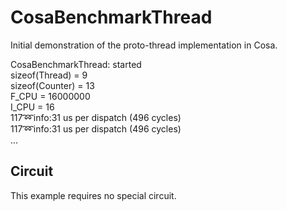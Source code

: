 CosaBenchmarkThread
===================

Initial demonstration of the proto-thread implementation in Cosa.

CosaBenchmarkThread: started   
sizeof(Thread) = 9   
sizeof(Counter) = 13   
F_CPU = 16000000   
I_CPU = 16   
117:loop:info:31 us per dispatch (496 cycles)   
117:loop:info:31 us per dispatch (496 cycles)   
...

Circuit
-------
This example requires no special circuit. 




